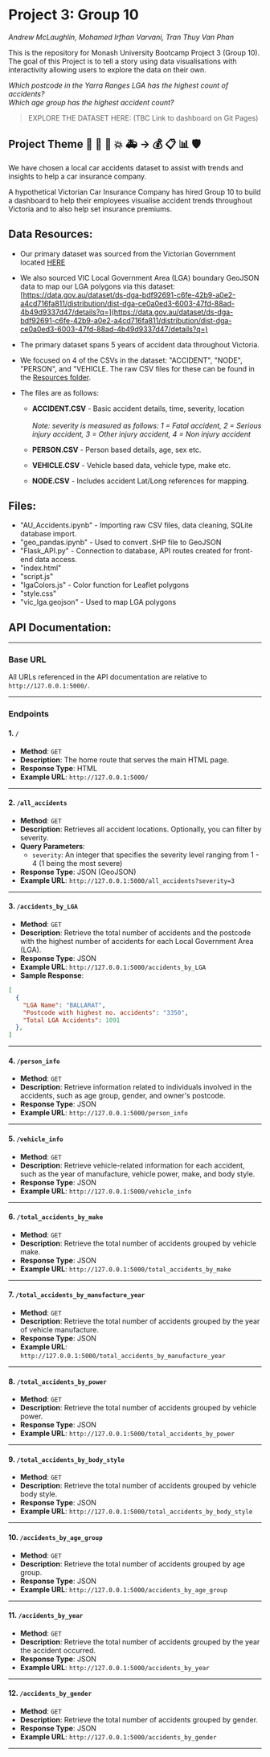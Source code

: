 # Project 3: Group 10
*Andrew McLaughlin, Mohamed Irfhan Varvani, Tran Thuy Van Phan* 

This is the repository for Monash University Bootcamp Project 3 (Group 10).
The goal of this Project is to tell a story using data visualisations with interactivity allowing users to explore the data on their own. 

*Which postcode in the Yarra Ranges LGA has the highest count of accidents?*  <br>
*Which age group has the highest accident count?*  <br>

>EXPLORE THE DATASET HERE: (TBC Link to dashboard on Git Pages)

## Project Theme 🚗 🚦 🚸  💥 🚑  →  💰 📋 📊 🛡️ 
We have chosen a local car accidents dataset to assist with trends and insights to help a car insurance company.

A hypothetical Victorian Car Insurance Company has hired Group 10 to build a dashboard to help their employees visualise accident trends throughout Victoria and to also help set insurance premiums. 

## Data Resources:
 - Our primary dataset was sourced from the Victorian Government located [HERE](https://discover.data.vic.gov.au/dataset/crash-stats-data-extract/resource/f9c7c05a-19e9-4593-aa2c-960a9c97b858)
 - We also sourced VIC Local Government Area (LGA) boundary GeoJSON data to map our LGA polygons via this dataset:  <br>
 [https://data.gov.au/dataset/ds-dga-bdf92691-c6fe-42b9-a0e2-a4cd716fa811/distribution/dist-dga-ce0a0ed3-6003-47fd-88ad-4b49d9337d47/details?q=](https://data.gov.au/dataset/ds-dga-bdf92691-c6fe-42b9-a0e2-a4cd716fa811/distribution/dist-dga-ce0a0ed3-6003-47fd-88ad-4b49d9337d47/details?q=)  <br>
 - The primary dataset spans 5 years of accident data throughout Victoria.
 - We focused on 4 of the CSVs in the dataset: "ACCIDENT", "NODE", "PERSON", and "VEHICLE. The raw CSV files for these can be found in the [Resources folder](https://github.com/amcl11/Project_3_Group_10/tree/main/Resources).
 - The files are as follows:

      - **ACCIDENT.CSV** - Basic accident details, time, severity, location <br>
        <br>
        *Note: severity is measured as follows: 1 = Fatal accident,  2 = Serious injury accident,  3 = Other injury accident, 4 = Non injury accident*
      
      - **PERSON.CSV** - Person based details, age, sex etc.
      
      - **VEHICLE.CSV** - Vehicle based data, vehicle type, make etc.
      
      - **NODE.CSV** - Includes accident Lat/Long references for mapping.

## Files:
 - "AU_Accidents.ipynb" - Importing raw CSV files, data cleaning, SQLite database import.
 - "geo_pandas.ipynb" - Used to convert .SHP file to GeoJSON
 - "Flask_API.py" - Connection to database, API routes created for front-end data access.
 - "index.html"
 - "script.js"
 - "lgaColors.js" - Color function for Leaflet polygons
 - "style.css"
 - "vic_lga.geojson" - Used to map LGA polygons 

## API Documentation:
---

### Base URL
All URLs referenced in the API documentation are relative to `http://127.0.0.1:5000/`.

---

### Endpoints

#### 1. `/`
- **Method**: `GET`
- **Description**: The home route that serves the main HTML page.
- **Response Type**: HTML
- **Example URL**: `http://127.0.0.1:5000/`

---

#### 2. `/all_accidents`
- **Method**: `GET`
- **Description**: Retrieves all accident locations. Optionally, you can filter by severity.
- **Query Parameters**: 
  - `severity`: An integer that specifies the severity level ranging from 1 - 4 (1 being the most severe)
- **Response Type**: JSON (GeoJSON)
- **Example URL**: `http://127.0.0.1:5000/all_accidents?severity=3`

---

#### 3. `/accidents_by_LGA`
- **Method**: `GET`
- **Description**: Retrieve the total number of accidents and the postcode with the highest number of accidents for each Local Government Area (LGA).
- **Response Type**: JSON
- **Example URL**: `http://127.0.0.1:5000/accidents_by_LGA`
- **Sample Response**:

```json
[
  {
    "LGA Name": "BALLARAT",
    "Postcode with highest no. accidents": "3350",
    "Total LGA Accidents": 1091
  },
]
```

---

#### 4. `/person_info`
- **Method**: `GET`
- **Description**: Retrieve information related to individuals involved in the accidents, such as age group, gender, and owner's postcode.
- **Response Type**: JSON
- **Example URL**: `http://127.0.0.1:5000/person_info`

---

#### 5. `/vehicle_info`
- **Method**: `GET`
- **Description**: Retrieve vehicle-related information for each accident, such as the year of manufacture, vehicle power, make, and body style.
- **Response Type**: JSON
- **Example URL**: `http://127.0.0.1:5000/vehicle_info`

---

#### 6. `/total_accidents_by_make`
- **Method**: `GET`
- **Description**: Retrieve the total number of accidents grouped by vehicle make.
- **Response Type**: JSON
- **Example URL**: `http://127.0.0.1:5000/total_accidents_by_make`

---

#### 7. `/total_accidents_by_manufacture_year`
- **Method**: `GET`
- **Description**: Retrieve the total number of accidents grouped by the year of vehicle manufacture.
- **Response Type**: JSON
- **Example URL**: `http://127.0.0.1:5000/total_accidents_by_manufacture_year`

---

#### 8. `/total_accidents_by_power`
- **Method**: `GET`
- **Description**: Retrieve the total number of accidents grouped by vehicle power.
- **Response Type**: JSON
- **Example URL**: `http://127.0.0.1:5000/total_accidents_by_power`

---

#### 9. `/total_accidents_by_body_style`
- **Method**: `GET`
- **Description**: Retrieve the total number of accidents grouped by vehicle body style.
- **Response Type**: JSON
- **Example URL**: `http://127.0.0.1:5000/total_accidents_by_body_style`

---

#### 10. `/accidents_by_age_group`
- **Method**: `GET`
- **Description**: Retrieve the total number of accidents grouped by age group.
- **Response Type**: JSON
- **Example URL**: `http://127.0.0.1:5000/accidents_by_age_group`

---

#### 11. `/accidents_by_year`
- **Method**: `GET`
- **Description**: Retrieve the total number of accidents grouped by the year the accident occurred.
- **Response Type**: JSON
- **Example URL**: `http://127.0.0.1:5000/accidents_by_year`

---

#### 12. `/accidents_by_gender`
- **Method**: `GET`
- **Description**: Retrieve the total number of accidents grouped by gender.
- **Response Type**: JSON
- **Example URL**: `http://127.0.0.1:5000/accidents_by_gender`

---


